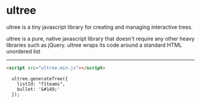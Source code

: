 # ultree
ultree is a tiny javascript library for creating and managing interactive trees.

ultree is a pure, native javascript library that doesn't require any other heavy libraries such as jQuery. ultree wraps its code around a standard HTML unordered list
***


```html
<script src="ultree.min.js"></script>
```
```javascriot
  ultree.generateTree({
    listId: "f1teams",
    bullet: '&#149;'
  });
```
